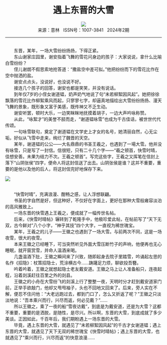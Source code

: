 # <center>遇上东晋的大雪</center>

<div align=center><img src="http://fslib.vip.qikan.cn/img.ashx?key=%d7%f7%d5%df%a3%ba%c2%ed%d2%dd"></div>

<center>来源：意林   ISSN号：1007-3841   2024年2期</center>

* * *

<br>　　东晋，某年，一场大雪纷纷扬扬，下得正紧。  
　　东山谢家庄园里，谢安指着飞舞的雪花问身边的孩子：大家说说，拿什么比喻白雪纷纷？  
　　侄儿谢朗不假思索地抢答道：“撒盐空中差可拟。”他把纷纷而下的雪花比作在空中抛洒的盐。  
　　谢安点点头，没说好，也没说不好。  
　　接连几个孩子的回答，谢安也都是笑笑，并没有说话。  
　　到年仅7岁的小侄女谢道韫，奶声奶气地说了句“未若柳絮因风起”。她把徐徐飘落的雪花比作柳絮乘风而起，只寥寥七字，却逼真地描绘出大雪纷纷扬扬、漫天飞舞的景象，既形象又富于美感，既传神又不乏生动。  
　　谢安听罢，顿时大乐，一边笑眯眯地抚摸着胡子，一边大声吟咏称赞。  
　　从此，“咏絮才”的美誉不胫而走，“谢道韫咏雪”也成为千古佳话，被世世代代传颂。  
　　一句咏雪联句，奠定了谢道韫在文学史上才女的名号，她清丽自然，心无尘垢，好似从飞雪中走来，绚烂了魏晋的天空。  
　　某年，谢道韫的公公——大名鼎鼎的书圣王羲之，也遇到了一場大雪。他并没有咏雪，只是写了一封信。信很短，只有二十几个字——“羲之顿首，快雪时晴，佳想安善。未果为结力不次。王羲之顿首”。写完这些字，王羲之又挥笔在信封上落下“山阴张侯”四字，便命人将这封信送了出去。山阴张侯是谁？这并不重要，重要的是他以及他的后人，将这封信完好地保存下来。

![](http://img.resource.qikan.cn/markvip/qkimages/yili/yili202402/yili20240252-1-l.jpg)

  
<br>　　“快雪时晴”，充满浪漫、酣畅之感，让人浮想联翩。  
　　书圣的字自然是好，但这种好，不仅好在字面上，更好在那种大雪般雍容淡泊的高风雅致上。  
　　一场东晋的快雪遇上王羲之，便成就了一幅传世名帖。  
　　后来，《快雪时晴帖》辗转到了乾隆手中，他极珍爱此帖，在帖前写了“天下无双，古今鲜对”八个小字，“神乎其技”四个大字，一直视为稀世瑰宝。  
　　某年，王羲之的儿子——王徽之也遇到了一场大雪。与前两次不同，这是一场夜雪，很大的夜雪。  
　　本来王徽之已经睡下，可当突然听见外面大雪压断竹子的声响，他便再也无心睡眠，就开窗赏雪，并命人温酒来喝。  
　　几盏温酒下肚，王徽之瞬间来了兴致，随即起身去院子里踏雪，吟诵起左思的名作《招隐》：杖策招隐士，荒涂横古今……踌躇足力烦，聊欲投吾簪。  
　　吟着吟着，王徽之就想起隐士老友戴安道。王徽之马上让人准备船只，连夜起程，沿着剡溪赶往百里之外的剡县。  
　　王徽之的小舟在大雪纷飞的剡溪上行了整整一夜，天明时分才赶到戴安道家门前，正举手欲敲门，他却又甩甩袖子，头也不回地又回来了。后来，旁人实在不解，便忍不住问他：“大老远跑过去，都到门口了，怎么又折返了呢？”王徽之只淡淡地说：“吾本乘兴而行，兴尽而返，何必见戴？”……  
　　所以王徽之，乘了一夜的船“雪夜访戴”，到底是为戴安道，还是为大雪？这都不重要，重要的是洒脱，是随性，是尽兴。所以啊，东晋的大雪，到底成就了多少美谈。正因如此，千百年后，我们期盼遇上一场东晋的大雪。  
　　毕竟，遇上东晋的大雪，就遇见了“未若柳絮因风起”的千古才女谢道韫；遇上东晋的大雪，就遇见了天下无双的稀世瑰宝《快雪时晴帖》；遇上东晋的大雪，也就遇见了“乘兴而行，兴尽而返”的快意浪漫……
